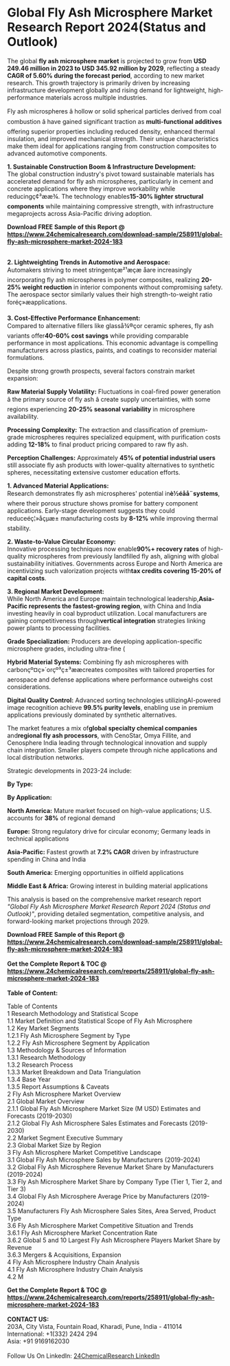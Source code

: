 <h1>Global Fly Ash Microsphere Market Research Report 2024(Status and Outlook)</h1><p>The global <strong>fly ash microsphere market</strong> is projected to grow from <strong>USD 249.46 million in 2023 to USD 345.92 million by 2029</strong>, reflecting a steady <strong>CAGR of 5.60% during the forecast period</strong>, according to new market research. This growth trajectory is primarily driven by increasing infrastructure development globally and rising demand for lightweight, high-performance materials across multiple industries.</p><p>Fly ash microspheres â hollow or solid spherical particles derived from coal combustion â have gained significant traction as <strong>multi-functional additives</strong> offering superior properties including reduced density, enhanced thermal insulation, and improved mechanical strength. Their unique characteristics make them ideal for applications ranging from construction composites to advanced automotive components.</p><p><strong>1. Sustainable Construction Boom &amp; Infrastructure Development:</strong><br>
The global construction industry's pivot toward sustainable materials has accelerated demand for fly ash microspheres, particularly in cement and concrete applications where they improve workability while reducingç¢³ææ¾. The technology enables<strong>15-30% lighter structural components</strong> while maintaining compressive strength, with infrastructure megaprojects across Asia-Pacific driving adoption.</p><div><b>Download FREE Sample of this Report @ 
            <a href="https://www.24chemicalresearch.com/download-sample/258911/global-fly-ash-microsphere-market-2024-183">
            https://www.24chemicalresearch.com/download-sample/258911/global-fly-ash-microsphere-market-2024-183</a></b></div><br><p><strong>2. Lightweighting Trends in Automotive and Aerospace:</strong><br>
Automakers striving to meet stringentçæ²¹æçæ åare increasingly incorporating fly ash microspheres in polymer composites, realizing <strong>20-25% weight reduction</strong> in interior components without compromising safety. The aerospace sector similarly values their high strength-to-weight ratio foréç»æapplications.</p><p><strong>3. Cost-Effective Performance Enhancement:</strong><br>
Compared to alternative fillers like glasså¾®çor ceramic spheres, fly ash variants offer<strong>40-60% cost savings</strong> while providing comparable performance in most applications. This economic advantage is compelling manufacturers across plastics, paints, and coatings to reconsider material formulations.</p><p>Despite strong growth prospects, several factors constrain market expansion:</p><p><strong>Raw Material Supply Volatility:</strong> Fluctuations in coal-fired power generation â the primary source of fly ash â create supply uncertainties, with some regions experiencing <strong>20-25% seasonal variability</strong> in microsphere availability.</p><p><strong>Processing Complexity:</strong> The extraction and classification of premium-grade microspheres requires specialized equipment, with purification costs adding <strong>12-18%</strong> to final product pricing compared to raw fly ash.</p><p><strong>Perception Challenges:</strong> Approximately <strong>45% of potential industrial users</strong> still associate fly ash products with lower-quality alternatives to synthetic spheres, necessitating extensive customer education efforts.</p><p><strong>1. Advanced Material Applications:</strong><br>
Research demonstrates fly ash microspheres' potential in<strong>è½éå­å¨systems</strong>, where their porous structure shows promise for battery component applications. Early-stage development suggests they could reduceéç¦»å­çµæ± manufacturing costs by <strong>8-12%</strong> while improving thermal stability.</p><p><strong>2. Waste-to-Value Circular Economy:</strong><br>
Innovative processing techniques now enable<strong>90%+ recovery rates</strong> of high-quality microspheres from previously landfilled fly ash, aligning with global sustainability initiatives. Governments across Europe and North America are incentivizing such valorization projects with<strong>tax credits covering 15-20% of capital costs</strong>.</p><p><strong>3. Regional Market Development:</strong><br>
While North America and Europe maintain technological leadership,<strong>Asia-Pacific represents the fastest-growing region</strong>, with China and India investing heavily in coal byproduct utilization. Local manufacturers are gaining competitiveness through<strong>vertical integration</strong> strategies linking power plants to processing facilities.</p><p><strong>Grade Specialization:</strong> Producers are developing application-specific microsphere grades, including ultra-fine (
    </p><p><strong>Hybrid Material Systems:</strong> Combining fly ash microspheres with carbonçº¤ç»´orçº³ç±³ææcreates composites with tailored properties for aerospace and defense applications where performance outweighs cost considerations.</p><p><strong>Digital Quality Control:</strong> Advanced sorting technologies utilizingAI-powered image recognition achieve <strong>99.5% purity levels</strong>, enabling use in premium applications previously dominated by synthetic alternatives.</p><p>The market features a mix of<strong>global specialty chemical companies</strong> and<strong>regional fly ash processors</strong>, with CenoStar, Omya Fillite, and Cenosphere India leading through technological innovation and supply chain integration. Smaller players compete through niche applications and local distribution networks.</p><p>Strategic developments in 2023-24 include:</p><p><strong>By Type:</strong></p><p><strong>By Application:</strong></p><p><strong>North America:</strong> Mature market focused on high-value applications; U.S. accounts for <strong>38%</strong> of regional demand</p><p><strong>Europe:</strong> Strong regulatory drive for circular economy; Germany leads in technical applications</p><p><strong>Asia-Pacific:</strong> Fastest growth at <strong>7.2% CAGR</strong> driven by infrastructure spending in China and India</p><p><strong>South America:</strong> Emerging opportunities in oilfield applications</p><p><strong>Middle East &amp; Africa:</strong> Growing interest in building material applications</p><p>This analysis is based on the comprehensive market research report <em>"Global Fly Ash Microsphere Market Research Report 2024 (Status and Outlook)"</em>, providing detailed segmentation, competitive analysis, and forward-looking market projections through 2029.</p><div><b>Download FREE Sample of this Report @ 
            <a href="https://www.24chemicalresearch.com/download-sample/258911/global-fly-ash-microsphere-market-2024-183">
            https://www.24chemicalresearch.com/download-sample/258911/global-fly-ash-microsphere-market-2024-183</a></b></div><br><div><b>Get the Complete Report & TOC @ 
            <a href="https://www.24chemicalresearch.com/reports/258911/global-fly-ash-microsphere-market-2024-183">
            https://www.24chemicalresearch.com/reports/258911/global-fly-ash-microsphere-market-2024-183</a></b></div><br>
            <b>Table of Content:</b><p>Table of Contents<br />
1 Research Methodology and Statistical Scope<br />
1.1 Market Definition and Statistical Scope of Fly Ash Microsphere<br />
1.2 Key Market Segments<br />
1.2.1 Fly Ash Microsphere Segment by Type<br />
1.2.2 Fly Ash Microsphere Segment by Application<br />
1.3 Methodology & Sources of Information<br />
1.3.1 Research Methodology<br />
1.3.2 Research Process<br />
1.3.3 Market Breakdown and Data Triangulation<br />
1.3.4 Base Year<br />
1.3.5 Report Assumptions & Caveats<br />
2 Fly Ash Microsphere Market Overview<br />
2.1 Global Market Overview<br />
2.1.1 Global Fly Ash Microsphere Market Size (M USD) Estimates and Forecasts (2019-2030)<br />
2.1.2 Global Fly Ash Microsphere Sales Estimates and Forecasts (2019-2030)<br />
2.2 Market Segment Executive Summary<br />
2.3 Global Market Size by Region<br />
3 Fly Ash Microsphere Market Competitive Landscape<br />
3.1 Global Fly Ash Microsphere Sales by Manufacturers (2019-2024)<br />
3.2 Global Fly Ash Microsphere Revenue Market Share by Manufacturers (2019-2024)<br />
3.3 Fly Ash Microsphere Market Share by Company Type (Tier 1, Tier 2, and Tier 3)<br />
3.4 Global Fly Ash Microsphere Average Price by Manufacturers (2019-2024)<br />
3.5 Manufacturers Fly Ash Microsphere Sales Sites, Area Served, Product Type<br />
3.6 Fly Ash Microsphere Market Competitive Situation and Trends<br />
3.6.1 Fly Ash Microsphere Market Concentration Rate<br />
3.6.2 Global 5 and 10 Largest Fly Ash Microsphere Players Market Share by Revenue<br />
3.6.3 Mergers & Acquisitions, Expansion<br />
4 Fly Ash Microsphere Industry Chain Analysis<br />
4.1 Fly Ash Microsphere Industry Chain Analysis<br />
4.2 M</p><div><b>Get the Complete Report & TOC @ 
            <a href="https://www.24chemicalresearch.com/reports/258911/global-fly-ash-microsphere-market-2024-183">
            https://www.24chemicalresearch.com/reports/258911/global-fly-ash-microsphere-market-2024-183</a></b></div><br><b>CONTACT US:</b><br>
            203A, City Vista, Fountain Road, Kharadi, Pune, India - 411014<br>
            International: +1(332) 2424 294<br>
            Asia: +91 9169162030 <br><br>
            Follow Us On LinkedIn: <a href="https://www.linkedin.com/company/24chemicalresearch/">24ChemicalResearch LinkedIn</a>